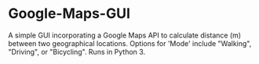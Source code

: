 # Google-Maps-GUI

A simple GUI incorporating a Google Maps API to calculate distance (m) between two geographical locations. Options for 'Mode' include "Walking", "Driving", or "Bicycling". Runs in Python 3.

